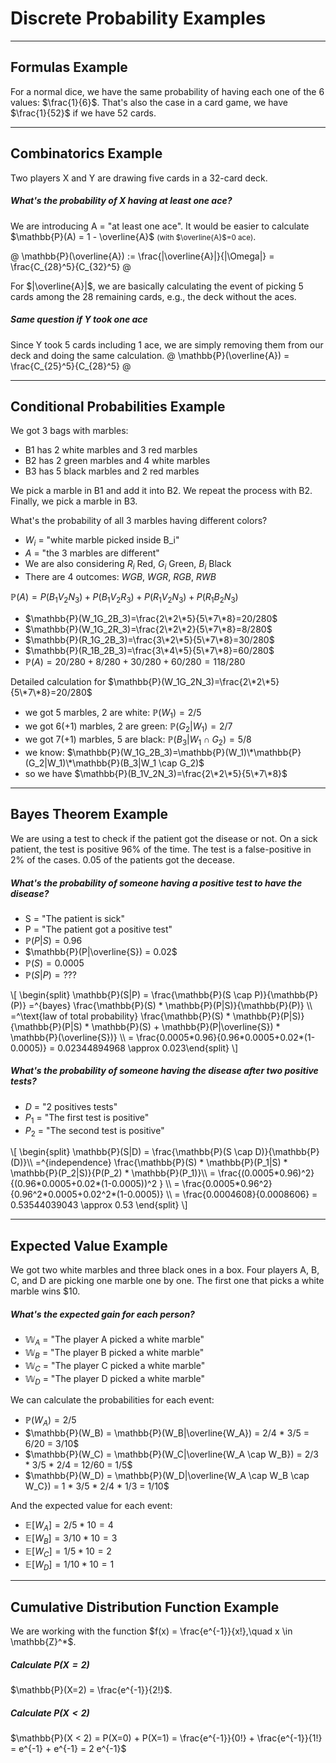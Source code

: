 # Discrete Probability Examples

<hr class="sep-both">

## Formulas Example

<div class="row row-cols-lg-2"><div>

For a normal dice, we have the same probability of having each one of the 6 values: $\frac{1}{6}$. That's also the case in a card game, we have $\frac{1}{52}$ if we have 52 cards.
</div><div>
</div></div>

<hr class="sep-both">

## Combinatorics Example

<div class="row row-cols-lg-2"><div>

Two players X and Y are drawing five cards in a 32-card deck. 

##### What's the probability of X having at least one ace?

We are introducing A = "at least one ace". It would be easier to calculate $\mathbb{P}(A) = 1 - \overline{A}$ <small>(with $\overline{A}$=0 ace)</small>.

@
\mathbb{P}(\overline{A}) := \frac{|\overline{A}|}{|\Omega|} = \frac{C_{28}^5}{C_{32}^5}
@

For $|\overline{A}|$, we are basically calculating the event of picking 5 cards among the 28 remaining cards, e.g., the deck without the aces.
</div><div>

##### Same question if Y took one ace

Since Y took 5 cards including 1 ace, we are simply removing them from our deck and doing the same calculation.
@
\mathbb{P}(\overline{A}) = \frac{C_{25}^5}{C_{28}^5}
@
</div></div>

<hr class="sep-both">

## Conditional Probabilities Example

<div class="row row-cols-lg-2"><div>

We got 3 bags with marbles:

* B1 has $2$ white marbles and $3$ red marbles
* B2 has $2$ green marbles and $4$ white marbles
* B3 has $5$ black marbles and $2$ red marbles

We pick a marble in B1 and add it into B2. We repeat the process with B2. Finally, we pick a marble in B3.

What's the probability of all 3 marbles having different colors?

* $W_i$ = "white marble picked inside B_i"
* $A$ = "the 3 marbles are different"
* We are also considering $R_i$ Red, $G_i$ Green, $B_i$ Black
* There are 4 outcomes: $WGB$, $WGR$, $RGB$, $RWB$

$\mathbb{P}(A)=P(B_1V_2N_3)+P(B_1V_2R_3)+P(R_1V_2N_3)+P(R_1B_2N_3)$
</div><div>

* $\mathbb{P}(W_1G_2B_3)=\frac{2\*2\*5}{5\*7\*8}=20/280$
* $\mathbb{P}(W_1G_2R_3)=\frac{2\*2\*2}{5\*7\*8}=8/280$
* $\mathbb{P}(R_1G_2B_3)=\frac{3\*2\*5}{5\*7\*8}=30/280$
* $\mathbb{P}(R_1B_2B_3)=\frac{3\*4\*5}{5\*7\*8}=60/280$
* $\mathbb{P}(A)=20/280 + 8/280 + 30/280 + 60/280 = 118/280$

Detailed calculation for $\mathbb{P}(W_1G_2N_3)=\frac{2\*2\*5}{5\*7\*8}=20/280$
* we got 5 marbles, 2 are white: $\mathbb{P}(W_1)=2/5$
* we got 6(+1) marbles, 2 are green: $\mathbb{P}(G_2|W_1)=2/7$
* we got 7(+1) marbles, 5 are black: $\mathbb{P}(B_3|W_1 \cap G_2)=5/8$
* we know: $\mathbb{P}(W_1G_2B_3)=\mathbb{P}(W_1)\*\mathbb{P}(G_2|W_1)\*\mathbb{P}(B_3|W_1 \cap G_2)$
* so we have $\mathbb{P}(B_1V_2N_3)=\frac{2\*2\*5}{5\*7\*8}$
</div></div>

<hr class="sep-both">

## Bayes Theorem Example

<div class="row row-cols-lg-2"><div>

We are using a test to check if the patient got the disease or not. On a sick patient, the test is positive 96% of the time. The test is a false-positive in 2% of the cases. $0.05%$ of the patients got the decease.

##### What's the probability of someone having a positive test to have the disease?

* S = "The patient is sick"
* P = "The patient got a positive test"
* $\mathbb{P}(P|S) = 0.96$
* $\mathbb{P}(P|\overline{S}) = 0.02$
* $\mathbb{P}(S) = 0.0005$
* $\mathbb{P}(S|P) = ???$

<div>
\[
\begin{split}
\mathbb{P}(S|P) = 
\frac{\mathbb{P}(S \cap P)}{\mathbb{P}(P)} 
=^{bayes} \frac{\mathbb{P}(S) * \mathbb{P}(P|S)}{\mathbb{P}(P)} \\
=^\text{law of total probability} \frac{\mathbb{P}(S) * \mathbb{P}(P|S)}{\mathbb{P}(P|S) * \mathbb{P}(S) + \mathbb{P}(P|\overline{S}) * \mathbb{P}(\overline{S})} \\
= \frac{0.0005*0.96}{0.96*0.0005+0.02*(1-0.0005)} = 0.02344894968 \approx 0.023\end{split}
\]
</div>
</div><div>

##### What's the probability of someone having the disease after two positive tests?

* $D$ = "2 positives tests"
* $P_1$ = "The first test is positive"
* $P_2$ = "The second test is positive"

<div>
\[
\begin{split}
\mathbb{P}(S|D) 
= \frac{\mathbb{P}(S \cap D)}{\mathbb{P}(D)}\\
=^{independence} 
\frac{\mathbb{P}(S) * \mathbb{P}(P_1|S) * \mathbb{P}(P_2|S)}{P(P_2) * \mathbb{P}(P_1)}\\
= \frac{(0.0005*0.96)^2}{(0.96*0.0005+0.02*(1-0.0005))^2 } \\
= \frac{0.0005*0.96^2}{0.96^2*0.0005+0.02^2*(1-0.0005)} \\
= \frac{0.0004608}{0.0008606} = 0.53544039043  \approx 0.53
\end{split}
\]
</div>
</div></div>

<hr class="sep-both">

## Expected Value Example

<div class="row row-cols-lg-2"><div>

We got two white marbles and three black ones in a box. Four players A, B, C, and D are picking one marble one by one. The first one that picks a white marble wins $10.

##### What's the expected gain for each person?

* $\mathbb{W}_A$ = "The player A picked a white marble"
* $\mathbb{W}_B$ = "The player B picked a white marble"
* $\mathbb{W}_C$ = "The player C picked a white marble"
* $\mathbb{W}_D$ = "The player D picked a white marble"

We can calculate the probabilities for each event:

* $\mathbb{P}(W_A) = 2/5$
* $\mathbb{P}(W_B) = \mathbb{P}(W_B|\overline{W_A}) = 2/4 * 3/5 = 6/20 = 3/10$
* $\mathbb{P}(W_C) = \mathbb{P}(W_C|\overline{W_A \cap W_B}) = 2/3 * 3/5 * 2/4 = 12/60 = 1/5$
* $\mathbb{P}(W_D) = \mathbb{P}(W_D|\overline{W_A \cap W_B \cap W_C}) = 1 * 3/5 * 2/4 * 1/3 = 1/10$

And the expected value for each event:

* $\mathbb{E}[W_A] = 2/5 * 10 = 4$
* $\mathbb{E}[W_B] = 3/10 * 10 = 3$
* $\mathbb{E}[W_C] = 1/5 * 10 = 2$
* $\mathbb{E}[W_D] = 1/10 * 10 = 1$
</div><div>
</div></div>

<hr class="sep-both">

## Cumulative Distribution Function Example

<div class="row row-cols-lg-2"><div>


We are working with the function $f(x) = \frac{e^{-1}}{x!},\quad x \in \mathbb{Z}^*$.

##### Calculate $P(X=2)$

$\mathbb{P}(X=2) = \frac{e^{-1}}{2!}$.

##### Calculate $P(X < 2)$

$\mathbb{P}(X < 2) = P(X=0) + P(X=1) = \frac{e^{-1}}{0!} + \frac{e^{-1}}{1!} = e^{-1} + e^{-1} = 2 e^{-1}$
</div><div>
</div></div>